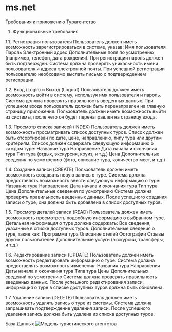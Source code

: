 # ms.net
Требования к приложению Турагентство
1. Функциональные требования
   
1.1. Регистрация пользователя
Пользователь должен иметь возможность зарегистрироваться в системе, указав:
Имя пользователя
Пароль
Электронный адрес
Дополнительные поля по усмотрению (например, телефон, дата рождения).
При регистрации пароль должен быть подтвержден.
Система должна проверять уникальность имени пользователя и адреса электронной почты.
При успешной регистрации пользователю необходимо выслать письмо с подтверждением регистрации.

1.2. Вход (Login) и Выход (Logout)
Пользователь должен иметь возможность войти в систему, используя имя пользователя и пароль.
Система должна проверять правильность введенных данных.
При успешном входе пользователь должен быть перенаправлен на главную страницу приложения.
Пользователь должен иметь возможность выйти из системы, после чего он будет перенаправлен на страницу входа.

1.3. Просмотр списка записей (INDEX)
Пользователь должен иметь возможность просматривать список доступных туров.
Список должен быть отсортирован по дате, цене, направлению, типу тура или другим критериям.
Список должен содержать следующую информацию о каждом туре:
Название тура
Направление
Дата начала и окончания тура
Тип тура (отдых, экскурсия, круиз, и т.д.)
Цена
Дополнительные сведения по усмотрению (фото, описание тура, количество мест, и т.д.)

1.4. Создание записи (CREATE)
Пользователь должен иметь возможность создавать новую запись о туре.
Система должна предоставлять возможность ввести следующую информацию о туре:
Название тура
Направление
Дата начала и окончания тура
Тип тура
Цена
Дополнительные сведения по усмотрению
Система должна проверять правильность введенных данных.
После успешного создания записи о туре, она должна быть добавлена в список доступных туров.

1.5. Просмотр деталей записи (READ)
Пользователь должен иметь возможность просмотреть подробную информацию о выбранном туре.
Детальная информация о туре должна содержать:
Все сведения, указанные в списке доступных туров.
Дополнительные сведения о туре, такие как:
Программа тура
Описание отелей
Фотографии
Отзывы других пользователей
Дополнительные услуги (экскурсии, трансферы, и т.д.)

1.6. Редактирование записи (UPDATE)
Пользователь должен иметь возможность редактировать информацию о туре.
Система должна предоставлять возможность изменения:
Названия тура
Направления
Даты начала и окончания тура
Типа тура
Цены
Дополнительных сведений по усмотрению
Система должна проверять правильность введенных данных.
После успешного редактирования записи, информация о туре в списке доступных туров должна быть обновлена.

1.7. Удаление записи (DELETE)
Пользователь должен иметь возможность удалять запись о туре из системы.
Система должна запрашивать подтверждение удаления записи.
После успешного удаления запись должна быть удалена из списка доступных туров.

База Данных
![Модель туристического агентства]([file:///C:/Users/User/Desktop/МОиАИС,ПММ/3КУРС/5СЕМ/MS.NET/turag.jpg](https://github.com/nastushkazv/ms.net/blob/main/turag.pdf))
